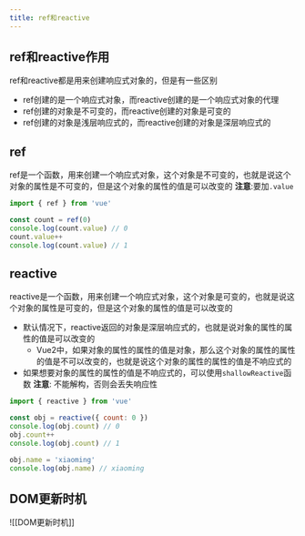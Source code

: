 ```yaml
---
title: ref和reactive
---
```


## ref和reactive作用

ref和reactive都是用来创建响应式对象的，但是有一些区别

- ref创建的是一个响应式对象，而reactive创建的是一个响应式对象的代理
- ref创建的对象是不可变的，而reactive创建的对象是可变的
- ref创建的对象是浅层响应式的，而reactive创建的对象是深层响应式的

## ref

ref是一个函数，用来创建一个响应式对象，这个对象是不可变的，也就是说这个对象的属性是不可变的，但是这个对象的属性的值是可以改变的
**注意**:要加`.value`

```js
import { ref } from 'vue'

const count = ref(0)
console.log(count.value) // 0
count.value++
console.log(count.value) // 1
```

## reactive

reactive是一个函数，用来创建一个响应式对象，这个对象是可变的，也就是说这个对象的属性是可变的，但是这个对象的属性的值是可以改变的

- 默认情况下，reactive返回的对象是深层响应式的，也就是说对象的属性的属性的值是可以改变的
  - Vue2中，如果对象的属性的属性的值是对象，那么这个对象的属性的属性的值是不可以改变的，也就是说这个对象的属性的属性的值是不响应式的
- 如果想要对象的属性的属性的值是不响应式的，可以使用`shallowReactive`函数
**注意**: 不能解构，否则会丢失响应性

```js
import { reactive } from 'vue'

const obj = reactive({ count: 0 })
console.log(obj.count) // 0
obj.count++
console.log(obj.count) // 1

obj.name = 'xiaoming'
console.log(obj.name) // xiaoming
```

## DOM更新时机

![[DOM更新时机]]
